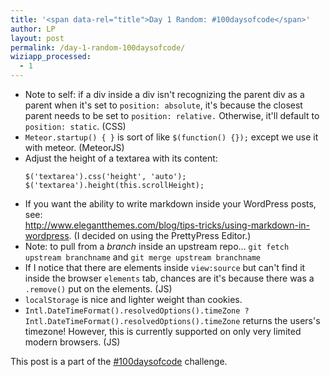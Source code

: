```yaml
---
title: '<span data-rel="title">Day 1 Random: #100daysofcode</span>'
author: LP
layout: post
permalink: /day-1-random-100daysofcode/
wiziapp_processed:
  - 1
---
```

<span data-rel="content">

<ul>
  <li>
    Note to self: if a div inside a div isn't recognizing the parent div as a parent when it's set to <code>position: absolute</code>, it's because the closest parent needs to be set to <code>position: relative.</code> Otherwise, it'll default to <code>position: static</code>. (CSS)
  </li>
  <li>
    <code>Meteor.startup() { }</code> is sort of like <code>$(function() {});</code> except we use it with meteor. (MeteorJS)
  </li>
  <li>
    Adjust the height of a textarea with its content: <pre><code>$(&#39;textarea&#39;).css(&#39;height&#39;, &#39;auto&#39;); 
$(&#39;textarea&#39;).height(this.scrollHeight);
</code></pre>
  </li>
  
  <li>
    If you want the ability to write markdown inside your WordPress posts, see:<br /> <a href="http://www.elegantthemes.com/blog/tips-tricks/using-markdown-in-wordpress">http://www.elegantthemes.com/blog/tips-tricks/using-markdown-in-wordpress</a>. (I decided on using the PrettyPress Editor.)
  </li>
  <li>
    Note: to pull from a <em>branch</em> inside an upstream repo&#8230; <code>git fetch upstream branchname</code> and <code>git merge upstream branchname</code>
  </li>
  <li>
    If I notice that there are elements inside <code>view:source</code> but can't find it inside the browser <code>elements</code> tab, chances are it's because there was a <code>.remove()</code> put on the elements. (JS)
  </li>
  <li>
    <code>localStorage</code> is nice and lighter weight than cookies.
  </li>
  <li>
    <code>Intl.DateTimeFormat().resolvedOptions().timeZone ? Intl.DateTimeFormat().resolvedOptions().timeZone</code> returns the users's timezone! However, this is currently supported on only very limited modern browsers. (JS)
  </li>
</ul>

<p>
  This post is a part of the <a href="http://www.thecodingdiaries.com/the-100daysofcode-challenge/#sthash.eAFLTbDO.dpbs">#100daysofcode</a> challenge.
</p></span>